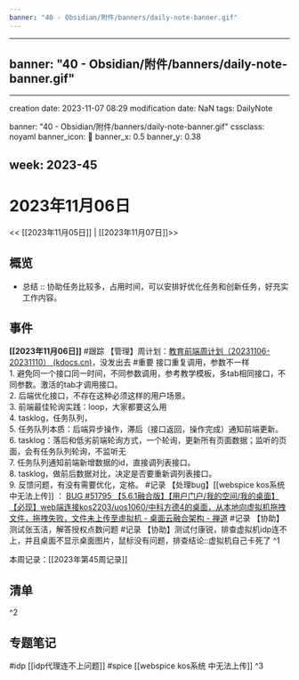 ```yaml
---
banner: "40 - Obsidian/附件/banners/daily-note-banner.gif"
---
```

---
banner: "40 - Obsidian/附件/banners/daily-note-banner.gif"
---
---
creation date: 2023-11-07 08:29
modification date: NaN
tags: DailyNote

banner: "40 - Obsidian/附件/banners/daily-note-banner.gif"
cssclass: noyaml
banner_icon: 💌
banner_x: 0.5
banner_y: 0.38

week: 2023-45
---

# 2023年11月06日

<< [[2023年11月05日]] | [[2023年11月07日]]>>


## 概览
- 总结 :: 协助任务比较多，占用时间，可以安排好优化任务和创新任务，好充实工作内容。
## 事件
**[[2023年11月06日]]**
#跟踪 【管理】周计划：[教育前端周计划（20231106-20231110） (kdocs.cn)](https://www.kdocs.cn/l/cncngxEcagIY)，没发出去
#重要 接口重复调用，参数不一样  
1. 避免同一个接口同一时间，不同参数调用，参考教学模板，多tab相同接口，不同参数。激活的tab才调用接口。  
2. 后端优化接口，不存在这种必须这样的用户场景。  
3. 前端最佳轮询实践：loop，大家都要这么用  
4. tasklog，任务队列，  
5. 任务队列本质：后端异步操作，滞后（接口返回，操作完成）通知前端更新。  
6. tasklog：落后和低劣前端轮询方式，一个轮询，更新所有页面数据；监听的页面，会有任务队列轮询，不监听无  
7. 任务队列通知前端新增数据的id，直接调列表接口。  
8. tasklog，做前后数据对比，决定是否要重新调列表接口。  
9. 反馈问题，有没有需要优化，定格。
#记录 【处理bug】[[webspice kos系统 中无法上传]] ： [BUG #51795 【5.6.1融合版】【用户门户/我的空间/我的桌面】【必现】web端连接kos2203/uos1060/中科方德4的桌面，从本地向虚拟机拖拽文件，拖拽失败，文件未上传至虚拟机 - 桌面云融合架构 - 禅道](http://172.16.203.12/zentao/bug-view-51795.html)
#记录 【协助】测试张玉洁，解答授权点数问题
#记录 【协助】测试付康锐，排查虚拟机idp连不上，并且桌面不显示桌面图片，鼠标没有问题，排查结论::虚拟机自己卡死了
^1

本周记录：[[2023年第45周记录]]

## 清单

^2


## 专题笔记
#idp [[idp代理连不上问题]]
#spice [[webspice kos系统 中无法上传]]
^3
